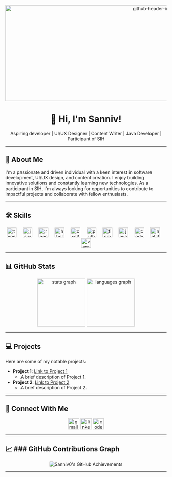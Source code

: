<p align="center">
  <img src="https://github.com/user-attachments/assets/a6b2e0ac-4438-4449-b70a-037b7179bcb7" alt="github-header-image" width="921" height="300">
</p>

<h1 align="center">👋 Hi, I'm Sanniv!</h1>

<p align="center">Aspiring developer | UI/UX Designer | Content Writer | Java Developer | Participant of SIH</p>

--- 

## 🚀 About Me

I'm a passionate and driven individual with a keen interest in software development, UI/UX design, and content creation. I enjoy building innovative solutions and constantly learning new technologies. As a participant in SIH, I'm always looking for opportunities to contribute to impactful projects and collaborate with fellow enthusiasts.

--- 

## 🛠️ Skills

<div align="center">
  <img src="https://skillicons.dev/icons?i=ts" height="30" alt="typescript logo"  />
  <img width="12" />
  <img src="https://skillicons.dev/icons?i=js" height="30" alt="javascript logo"  />
  <img width="12" />
  <img src="https://skillicons.dev/icons?i=react" height="30" alt="react logo"  />
  <img width="12" />
  <img src="https://skillicons.dev/icons?i=html" height="30" alt="html5 logo"  />
  <img width="12" />
  <img src="https://skillicons.dev/icons?i=css" height="30" alt="css3 logo"  />
  <img width="12" />
  <img src="https://skillicons.dev/icons?i=py" height="30" alt="python logo"  />
  <img width="12" />
  <img src="https://skillicons.dev/icons?i=figma" height="30" alt="figma logo"  />
  <img width="12" />
  <img src="https://skillicons.dev/icons?i=java" height="30" alt="java logo"  />
  <img width="12" />
  <img src="https://skillicons.dev/icons?i=codepen" height="30" alt="codepen logo"  />
  <img width="12" />
  <img src="https://skillicons.dev/icons?i=netlify" height="30" alt="netlify logo"  />
  <img width="12" />
  <img src="https://skillicons.dev/icons?i=vercel" height="30" alt="vercel logo"  />
</div>

--- 

## 📊 GitHub Stats

<div align="center">
  <img src="https://github-readme-stats.vercel.app/api?username=sanniv0&hide_title=false&hide_rank=false&show_icons=true&include_all_commits=true&count_private=true&disable_animations=false&theme=dracula&locale=en&hide_border=false" height="150" alt="stats graph"  />
  <img src="https://github-readme-stats.vercel.app/api/top-langs?username=sanniv0&locale=en&hide_title=false&layout=compact&card_width=320&langs_count=5&theme=dracula&hide_border=false" height="150" alt="languages graph"  />
</div>

--- 

## 💻 Projects

Here are some of my notable projects:

- **Project 1**: [Link to Project 1](https://github.com/sanniv0/)
  - A brief description of Project 1.
- **Project 2**: [Link to Project 2](https://github.com/sanniv0/)
  - A brief description of Project 2.

--- 

## 🤝 Connect With Me

<div align="center">
  <img src="https://img.shields.io/static/v1?message=Gmail&logo=gmail&label=&color=D14836&logoColor=white&labelColor=&style=for-the-badge" height="35" alt="gmail logo"  />
  <img src="https://img.shields.io/static/v1?message=LinkedIn&logo=linkedin&label=&color=0077B5&logoColor=white&labelColor=&style=for-the-badge" height="35" alt="linkedin logo"  />
  <img src="https://img.shields.io/static/v1?message=Codepen&logo=codepen&label=&color=000000&logoColor=white&labelColor=&style=for-the-badge" height="35" alt="codepen logo"  />
</div>

--- 

## 📈 ### GitHub Contributions Graph
<div align="center">
    <img src="https://github-profile-summary-cards.vercel.app/api/cards/profile-details?username=hoangsonww&theme=radical" alt="Sanniv0's GitHub Achievements" />
</div>

---
